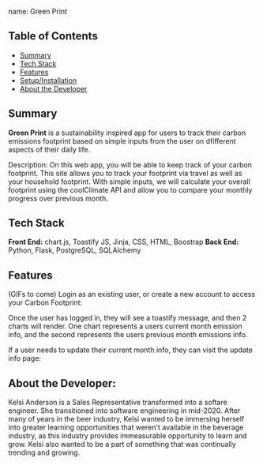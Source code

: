 name: Green Print

## Table of Contents

* [Summary](#summary)
* [Tech Stack](#tech-stack)
* [Features](#features)
* [Setup/Installation](#setup)
* [About the Developer](#developer)

## <a name="summary"></a>Summary
**Green Print** is a sustainability inspired app for users to track their carbon emissions footprint based on simple inputs from the user on dfifferent aspects of their daily life.

Description: On this web app, you will be able to keep track of your carbon footprint. This site allows you to track your footprint via travel as well as your household footprint. With simple inputs, we will calculate your overall footprint using the coolClimate API and allow you to compare your monthly progress over previous month. 


## <a name="tech-stack"></a>Tech Stack
__Front End:__ chart.js, Toastify JS, Jinja, CSS, HTML, Boostrap
__Back End:__ Python, Flask, PostgreSQL, SQLAlchemy

## <a name="features"></a> Features
(GIFs to come)
Login as an existing user, or create a new account to access your Carbon Footprint:

Once the user has logged in, they will see a toastify message, and then 2 charts will render. One chart represents a users current month emission info, and the second represents the users previous month emissions info.

If a user needs to update their current month info, they can visit the update info page:


## About the Developer:

Kelsi Anderson is a Sales Representative transformed into a softare engineer. She transitioned into software engineering in mid-2020. After many of years in the beer industry, Kelsi wanted to be immersing herself into greater learning opportunities that weren't available in the beverage industry, as this industry provides immeasurable opportunity to learn and grow. Kelsi also wanted to be a part of something that was continually trending and growing. 
